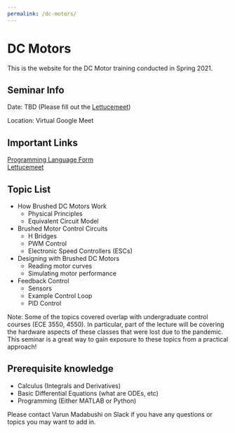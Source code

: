 ```yaml
---
permalink: /dc-motors/
---
```


# DC Motors

This is the website for the DC Motor training conducted in Spring 2021.

## Seminar Info

Date: TBD (Please fill out the [Lettucemeet](https://lettucemeet.com/l/V0Mg0))

Location: Virtual Google Meet

## Important Links

[Programming Language Form](https://forms.gle/Qcyw3fMNwqtrXuoq5) \
[Lettucemeet](https://lettucemeet.com/l/V0Mg0)

## Topic List

- How Brushed DC Motors Work
  - Physical Principles
  - Equivalent Circuit Model
- Brushed Motor Control Circuits
  - H Bridges
  - PWM Control
  - Electronic Speed Controllers (ESCs)
- Designing with Brushed DC Motors
  - Reading motor curves
  - Simulating motor performance
- Feedback Control
  - Sensors
  - Example Control Loop
  - PID Control

Note: Some of the topics covered overlap with undergraduate
control courses (ECE 3550, 4550). In particular, part of the lecture
will be covering the hardware aspects of these classes that
were lost due to the pandemic. This seminar is a great way to gain
exposure to these topics from a practical approach!

## Prerequisite knowledge

- Calculus (Integrals and Derivatives)
- Basic Differential Equations (what are ODEs, etc)
- Programming (Either MATLAB or Python)

Please contact Varun Madabushi on Slack if you have any questions or topics you may want to add in.
